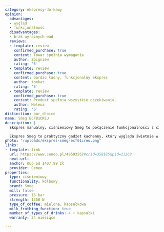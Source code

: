 ```yaml
---
category: ekspresy-do-kawy
opinion:
  advantages:
  - wygląd
  - funkcjonalność
  disadvantages:
  - brak wyraźnych wad
  reviews:
  - template: review
    confirmed_purchase: true
    content: Towar spełnia wymagania
    author: Zbigniew
    rating: '5'
  - template: review
    confirmed_purchase: true
    content: bardzo ładny, funkcjonalny ekspres
    author: tomkat
    rating: '5'
  - template: review
    confirmed_purchase: true
    content: Produkt spełnia wszystkie oczekiwania.
    author: Helena
    rating: '5'
distinction: our_choice
name: Smeg ECF01CREU
description: |-
  Ekspres manualny, ciśnieniowy Smeg to połączenie funkcjonalności z ciekawym i nieprzeciętnym designem. Wyposażony został w litrowy pojemnik na wodę z możliwością użycia filtra, system grzewczy Thermoblock i System Cappuccino. Intuicyjny panel sterowania pozwala na przygotowanie aromatycznej kawy za pomocą kilku kliknięć.

  Ekspres Smeg to praktyczny gadżet kuchenny, który wygląda świetnie w każdym wnętrzu. Urządzenie posiada korpus ze stali nierdzewnej i plastiku oraz chromowaną podstawę i dyszę. Wygląd ekspresu inspirowany jest stylem lat 50-tych. Urządzenie zostało wyposażone w trzy filtry umożliwiające parzenie kawy mielonej, jak i kawy w saszetkach. Stalowe filtry umożliwiają przygotowanie esencjonalnego espresso, zachowując pełen kawowy aromat. System Thermoblock pozwala na regulację temperatury wody podczas parzenia. Ponadto, System spieniania mleka zamienia jego konsystencję na puszystą, lekką piankę. To idealne rozwiązanie dla miłośników kremowego Cappuccino.
photo: "/uploads/ekspres-smeg-ecf01creu.png"
links:
- template: link
  url: https://www.ceneo.pl/49593567#crid=358185&pid=21269
  next-url:
  anchor: Kup od 1407,99 zł
  provider: Ceneo
properties:
  type: ciśnieniowy
  functionality: kolbowy
  brand: Smeg
  mill: false
  pressure: 15 bar
  strength: 1350 W
  type_of_coffee: mielona, kapsułkowa
  milk_frothing_function: true
  mumber_of_types_of_drinks: 4 + kapsułki
  warranty: 24 miesiące

---
```

